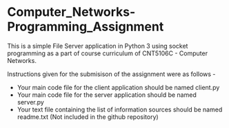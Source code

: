 # Computer_Networks-Programming_Assignment
This is a simple File Server application in Python 3 using socket programming as a part of course curriculum of CNT5106C - Computer Networks.

Instructions given for the submisison of the assignment were as follows - 
- Your main code file for the client application should be named client.py
- Your main code file for the server application should be named server.py
- Your text file containing the list of information sources should be named readme.txt (Not included in the github repository)
